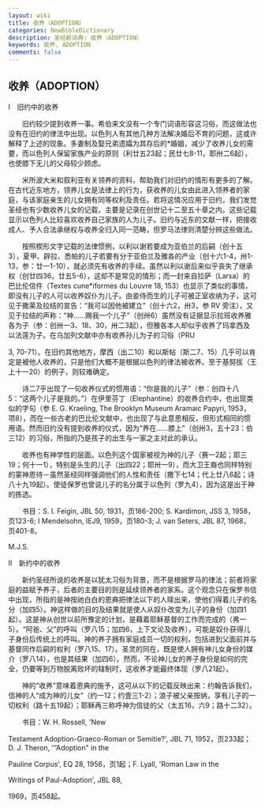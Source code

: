 ```yaml
---
layout: wiki
title: 收养（ADOPTION）
categories: NewBibleDictionary
description: 圣经新词典: 收养（ADOPTION）
keywords: 收养, ADOPTION
comments: false
---
```


## 收养（ADOPTION）

Ⅰ　旧约中的收养

　　旧约较少提到收养一事。希伯来文没有一个专门词语形容这习俗，而这做法也没有在旧约的律法中出现。以色列人有其他几种方法解决婚后不育的问题，这或许解释了上述的现象。多妻制及娶兄弟遗孀为其存后的*婚姻，减少了收养儿女的需要，而以色列人保留家族产业的原则（利廿五23起；民廿七8-11，耶卅二6起），也使膝下无儿的父母较少顾虑。

　　米所波大米和叙利亚有关领养的资料，帮助我们对旧约的情形有更多的了解。在古代近东地方，领养儿女是法律上的行为，获收养的儿女由此进入领养者的家庭，与该家庭亲生的儿女拥有同等权利及责任。若将这情况应用于旧约，我们发觉圣经也有少数收养儿女的记载，主要是记录在创世记十二至五十章之内。这些记载显示以色列人比较喜欢收养自己家族的人为儿子。旧约与近东的文献一样，把接收成人、予人合法承继权与收养全归入同一范畴，但罗马法律则清楚分辨这些做法。

　　按照楔形文字记载的法律惯例，以利以谢若要成为亚伯兰的后嗣（创十五3），夏甲、辟拉、悉帕的儿子若要有分于亚伯兰及雅各的产业（创十六1-4，卅1-13，参：廿一1-10），就必须先有收养的手续。虽然以利以谢后来似乎丧失了继承权（创廿四36，廿五5-6），这却不是常见的情形；而一封来自拉萨（Larsa）的巴比伦信件（Textes cune*iformes du Louvre 18, 153）也显示了类似的事情，即没有儿子的人可以收养奴仆为儿子。由妾侍而生的儿子可被正室收纳为子，这可见于撒莱及拉结的宣告：“我可以因他被建立”（创十六2，卅3，参 RV 旁注），又见于拉结的声称：“神……赐我一个儿子”（创卅6）虽然没有证据显示拉班收养雅各为子（参：创卅一3、18、30，卅二3起），但雅各本人却似乎收养了玛拿西及以法莲为子。在乌加列文献中亦有收养孙儿为子的习俗（PRU

3, 70-71）。在旧约其他地方，摩西（出二10）和以斯帖（斯二7、15）几乎可以肯定是被他人收养的，只是他们大概不是根据以色列的律法被收养。至于基努拔（王上十一20）的例子，则较难确定。

　　诗二7乎出现了一句收养仪式的惯用语：“你是我的儿子”（参：创四十八5：“这两个儿子是我的。”）在伊里芬丁（Elephantine）的收养合约中，也出现类似的字句（参 E. G. Kraeling, The Brooklyn Museum Aramaic Papyri, 1953，项8），而在一些古老的巴比伦文献中，也出现了与此意思相反，但形式相同的惯用语。然而旧约没有提到收养的仪式，因为“养在……膝上”（创卅3，五十23：伯三12）的习俗，所指的乃是孩子的出生与一家之主对此的承认。

　　收养也有神学性的层面。以色列这个国家被视为神的儿子（赛一2起；耶三19；何十一1），特别是头生的儿子（出四22；耶卅一9），而大卫王裔也同样特别的蒙神恩待－虽然圣经同样强调他们的人性和责任（撒下七14；代上廿八6起；诗八十九19起）。使徒保罗也曾说儿子的名分属于以色列（罗九4），因为这是出于神的拣选。

　　书目：S. I. Feigin, JBL 50, 1931，页186-200; S. Kardimon, JSS 3, 1958，页123-6; I Mendelsohn, IEJ9, 1959，页180-3; J. van Seters, JBL 87, 1968，页401-8。

M.J.S.

Ⅱ　新约中的收养

　　新约圣经所说的收养是以犹太习俗为背景，而不是根据罗马的律法；前者将家庭的益赋予养子，后者的主要目的则是延续领养者的家系。这个观念只在保罗书信中出现，所指的是神按祂白白的恩典把律法以下的人赎出来，使他们得着儿子的名分（加四5）。神这样做的目的及结果就是使人从奴仆改变为儿子的身份（加四1起）。这是神从创世以前所豫定的计划，是藉着耶稣基督的工作而完成的（弗一5）。“阿爸、父”的呼叫（罗八15；加四6，上下文论及收养），可能是奴仆获得儿子身份后传统上的呼叫。神的养子拥有家庭成员一切的权利，包括进到父面前并与基督同作后嗣的权利（罗八15、17）。圣灵的同在，既是使人拥有神儿女身份的媒介（罗八14），也是其结果（加四6）。然而，不论神儿女的养子身份是如何的完全，仍要等到万物脱离败坏的辖制时，这收养才能最终体现（罗八21起）。

　　神的“收养”意味着恩典的施予，这可从以下的记载反映出来：约翰告诉我们，信神的人“成为神的儿女”（约一12；约壹三1-2）；浪子被父亲按纳，享有儿子的一切权利（路十五19起）；耶稣再三称呼神为信徒的父（太五16，六9；路十二32）。

　　书目：W. H. Rossell, 'New

Testament Adoption-Graeco-Roman or Semitie?', JBL 71, 1952，页233起；D. J. Theron, '“Adoption" in the

Pauline Corpus', EQ 28, 1956，页1起；F. Lyall, 'Roman Law in the

Writings of Paul-Adoption', JBL 88,

1969，页458起。








